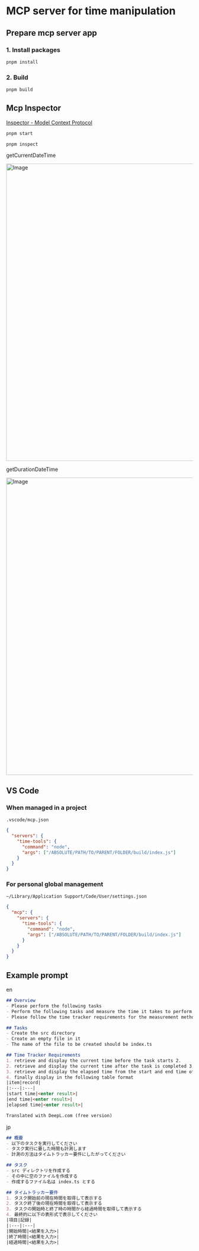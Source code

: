 # MCP server for time manipulation

## Prepare mcp server app

### 1. Install packages

```bash
pnpm install
```

### 2. Build

```bash
pnpm build
```

## Mcp Inspector

[Inspector - Model Context Protocol](https://modelcontextprotocol.io/docs/tools/inspector)

```bash
pnpm start
```

```bash
pnpm inspect
```

getCurrentDateTime

<img width="800" alt="Image" src="https://github.com/user-attachments/assets/f8d711e4-136b-4e09-81fb-f1db17f2b39a" />

getDurationDateTime

<img width="800" alt="Image" src="https://github.com/user-attachments/assets/f243b586-ccec-4e30-bdf2-b19163e9dbce" />

## VS Code

### When managed in a project

`.vscode/mcp.json`

```json
{
  "servers": {
    "time-tools": {
      "command": "node",
      "args": ["/ABSOLUTE/PATH/TO/PARENT/FOLDER/build/index.js"]
    }
  }
}
```

### For personal global management

`~/Library/Application Support/Code/User/settings.json`

```json
{
  "mcp": {
    "servers": {
      "time-tools": {
        "command": "node",
        "args": ["/ABSOLUTE/PATH/TO/PARENT/FOLDER/build/index.js"]
      }
    }
  }
}
```

## Example prompt

en

```md
## Overview
- Please perform the following tasks
- Perform the following tasks and measure the time it takes to perform the tasks.
- Please follow the time tracker requirements for the measurement method.

## Tasks
- Create the src directory
- Create an empty file in it
- The name of the file to be created should be index.ts

## Time Tracker Requirements
1. retrieve and display the current time before the task starts 2.
2. retrieve and display the current time after the task is completed 3.
3. retrieve and display the elapsed time from the start and end time of the task 4. finally display the following table
4. finally display in the following table format 
|item|record| 
|:---|:---| 
|start time|<enter result>| 
|end time|<enter result>| 
|elapsed time|<enter result>|

Translated with DeepL.com (free version)
```

jp

```md
## 概要
- 以下のタスクを実行してください
- タスク実行に要した時間も計測します
- 計測の方法はタイムトラッカー要件にしたがってください

## タスク
- src ディレクトリを作成する
- その中に空のファイルを作成する
- 作成するファイル名は index.ts とする

## タイムトラッカー要件
1. タスク開始前の現在時間を取得して表示する
2. タスク終了後の現在時間を取得して表示する
3. タスクの開始時と終了時の時間から経過時間を取得して表示する
4. 最終的に以下の表形式で表示してください
|項目|記録|
|:---|:---|
|開始時間|<結果を入力>|
|終了時間|<結果を入力>|
|経過時間|<結果を入力>|
```
